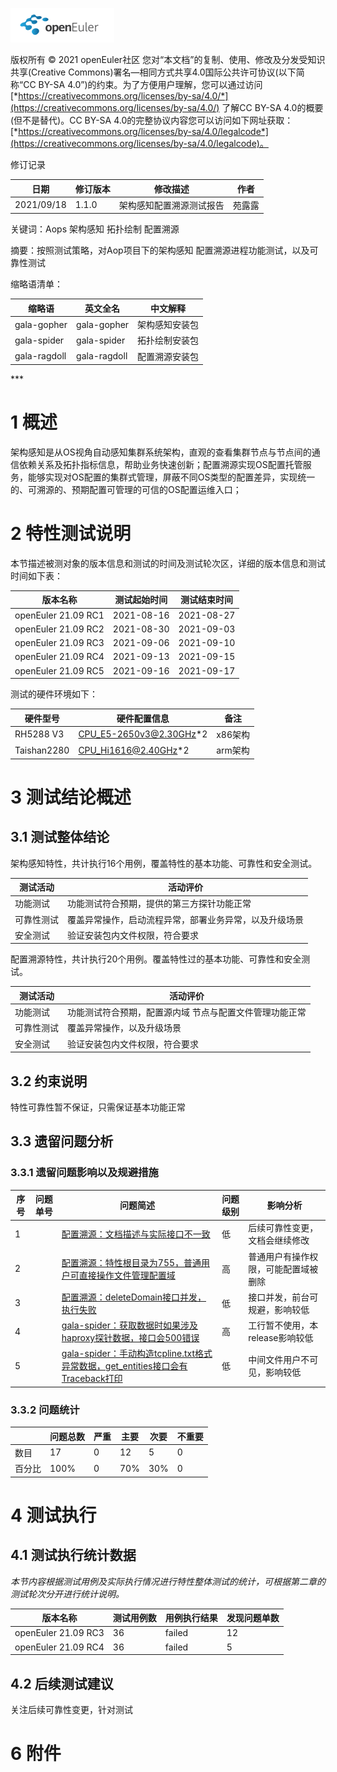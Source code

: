 ![openEuler ico](../../images/openEuler.png)

版权所有 © 2021  openEuler社区
 您对“本文档”的复制、使用、修改及分发受知识共享(Creative Commons)署名—相同方式共享4.0国际公共许可协议(以下简称“CC BY-SA 4.0”)的约束。为了方便用户理解，您可以通过访问[*https://creativecommons.org/licenses/by-sa/4.0/*](https://creativecommons.org/licenses/by-sa/4.0/) 了解CC BY-SA 4.0的概要 (但不是替代)。CC BY-SA 4.0的完整协议内容您可以访问如下网址获取：[*https://creativecommons.org/licenses/by-sa/4.0/legalcode*](https://creativecommons.org/licenses/by-sa/4.0/legalcode)。

修订记录

| 日期       | 修订版本 | 修改描述                 | 作者   |
| ---------- | -------- | ------------------------ | ------ |
| 2021/09/18 | 1.1.0    | 架构感知配置溯源测试报告 | 苑露露 |

关键词：Aops  架构感知  拓扑绘制 配置溯源

摘要：按照测试策略，对Aop项目下的架构感知 配置溯源进程功能测试，以及可靠性测试

缩略语清单：  

| 缩略语       | 英文全名     | 中文解释       |
| ------------ | ------------ | -------------- |
| gala-gopher  | gala-gopher  | 架构感知安装包 |
| gala-spider  | gala-spider  | 拓扑绘制安装包 |
| gala-ragdoll | gala-ragdoll | 配置溯源安装包 |

\***

# 1   概述

架构感知是从OS视角自动感知集群系统架构，直观的查看集群节点与节点间的通信依赖关系及拓扑指标信息，帮助业务快速创新；配置溯源实现OS配置托管服务，能够实现对OS配置的集群式管理，屏蔽不同OS类型的配置差异，实现统一的、可溯源的、预期配置可管理的可信的OS配置运维入口；

# 2   特性测试说明

本节描述被测对象的版本信息和测试的时间及测试轮次区，详细的版本信息和测试时间如下表：

| 版本名称            | 测试起始时间 | 测试结束时间 |
| ------------------- | ------------ | ------------ |
| openEuler 21.09 RC1 | 2021-08-16   | 2021-08-27   |
| openEuler 21.09 RC2 | 2021-08-30   | 2021-09-03   |
| openEuler 21.09 RC3 | 2021-09-06   | 2021-09-10   |
| openEuler 21.09 RC4 | 2021-09-13   | 2021-09-15   |
| openEuler 21.09 RC5 | 2021-09-16   | 2021-09-17   |

测试的硬件环境如下：

| 硬件型号    | 硬件配置信息                                      | 备注    |
| ----------- | ------------------------------------------------- | ------- |
| RH5288 V3   | CPU_E5-2650v3@2.30GHz*2                           | x86架构 |
| Taishan2280 | [CPU_Hi1616@2.40GHz](mailto:CPU_Hi1616@2.40GHz)*2 | arm架构 |



# 3   测试结论概述

##  3.1 测试整体结论

架构感知特性，共计执行16个用例，覆盖特性的基本功能、可靠性和安全测试。

| 测试活动   | 活动评价                                               |
| ---------- | ------------------------------------------------------ |
| 功能测试   | 功能测试符合预期，提供的第三方探针功能正常             |
| 可靠性测试 | 覆盖异常操作，启动流程异常，部署业务异常，以及升级场景 |
| 安全测试   | 验证安装包内文件权限，符合要求                         |

配置溯源特性，共计执行20个用例。覆盖特性过的基本功能、可靠性和安全测试。

| 测试活动   | 活动评价                                                |
| ---------- | ------------------------------------------------------- |
| 功能测试   | 功能测试符合预期，配置源内域 节点与配置文件管理功能正常 |
| 可靠性测试 | 覆盖异常操作，以及升级场景                              |
| 安全测试   | 验证安装包内文件权限，符合要求                          |

##  3.2 约束说明

特性可靠性暂不保证，只需保证基本功能正常

##  3.3 遗留问题分析

### 3.3.1 遗留问题影响以及规避措施

| 序号 | 问题单号 | 问题简述                                                     | 问题级别 | 影响分析                             |
| ---- | -------- | ------------------------------------------------------------ | -------- | ------------------------------------ |
| 1    |          | [配置溯源：文档描述与实际接口不一致 ](https://gitee.com/openeuler/A-Ops/issues/I46UBB?from=project-issue) | 低       | 后续可靠性变更，文档会继续修改       |
| 2    |          | [配置溯源：特性根目录为755，普通用户可直接操作文件管理配置域 ](https://gitee.com/openeuler/A-Ops/issues/I479LM?from=project-issue) | 高       | 普通用户有操作权限，可能配置域被删除 |
| 3    |          | [配置溯源：deleteDomain接口并发，执行失败 ](https://gitee.com/openeuler/A-Ops/issues/I479XH?from=project-issue) | 低       | 接口并发，前台可规避，影响较低       |
| 4    |          | [gala-spider：获取数据时如果涉及haproxy探针数据，接口会500错误 ](https://gitee.com/openeuler/A-Ops/issues/I4A0SV?from=project-issue) | 高       | 工行暂不使用，本release影响较低      |
| 5    |          | [gala-spider：手动构造tcpline.txt格式异常数据，get_entities接口会有Traceback打印 ](https://gitee.com/openeuler/A-Ops/issues/I4A51W?from=project-issue) | 低       | 中间文件用户不可见，影响较低         |

### 3.3.2 问题统计

|        | 问题总数 | 严重 | 主要 | 次要 | 不重要 |
| ------ | -------- | ---- | ---- | ---- | ------ |
| 数目   | 17       | 0    | 12   | 5    | 0      |
| 百分比 | 100%     | 0    | 70%  | 30%  | 0      |



# 4   测试执行

##  4.1 测试执行统计数据

*本节内容根据测试用例及实际执行情况进行特性整体测试的统计，可根据第二章的测试轮次分开进行统计说明。*

| 版本名称            | 测试用例数 | 用例执行结果 | 发现问题单数 |
| ------------------- | ---------- | ------------ | ------------ |
| openEuler 21.09 RC3 | 36         | failed       | 12           |
| openEuler 21.09 RC4 | 36         | failed       | 5            |

##  4.2 后续测试建议

关注后续可靠性变更，针对测试

# 6   附件

